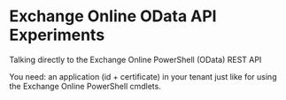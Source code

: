 # Exchange Online OData API Experiments

Talking directly to the Exchange Online PowerShell (OData) REST API

You need: an application (id + certificate) in your tenant just like for using the Exchange Online PowerShell cmdlets.
